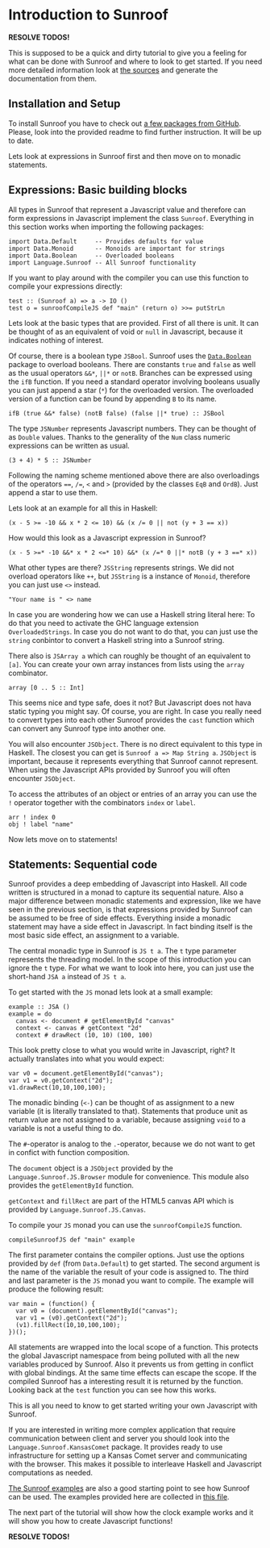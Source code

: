 
# Introduction to Sunroof

**RESOLVE TODOS!**

This is supposed to be a quick and dirty tutorial to 
give you a feeling for what can be done with Sunroof and where
to look to get started. If you need more detailed information 
look at [the sources][SunroofSource] and generate the documentation from them.

## Installation and Setup

To install Sunroof you have to check out [a few packages from GitHub][SunroofReadme].
Please, look into the provided readme to find further instruction.
It will be up to date.

Lets look at expressions in Sunroof first and then move on to monadic statements.

## Expressions: Basic building blocks

All types in Sunroof that represent a Javascript value and therefore
can form expressions in Javascript implement the class `Sunroof`.
Everything in this section works when importing the following packages:

    import Data.Default     -- Provides defaults for value
    import Data.Monoid      -- Monoids are important for strings
    import Data.Boolean     -- Overloaded booleans
    import Language.Sunroof -- All Sunroof functionality

If you want to play around with the compiler you can use this 
function to compile your expressions directly:

    test :: (Sunroof a) => a -> IO ()
    test o = sunroofCompileJS def "main" (return o) >>= putStrLn

Lets look at the basic types that are provided. First of all there
is unit. It can be thought of as an equivalent of void or `null`
in Javascript, because it indicates nothing of interest.

Of course, there is a boolean type `JSBool`. Sunroof uses the 
[`Data.Boolean`][BooleanPackage] package to overload booleans.
There are constants `true` and `false` as well as the 
usual operators `&&*`, `||*` or `notB`. Branches can be expressed 
using the `ifB` function. If you need a standard operator involving booleans 
usually you can just append a star (`*`) for the overloaded version. 
The overloaded version of a function can be found by appending `B`
to its name.

    ifB (true &&* false) (notB false) (false ||* true) :: JSBool

The type `JSNumber` represents Javascript numbers. They can be thought 
of as `Double` values. Thanks to the generality of the `Num` class 
numeric expressions can be written as usual.

    (3 + 4) * 5 :: JSNumber

Following the naming scheme mentioned above there are 
also overloadings of the operators `==`, `/=`, `<` and `>` 
(provided by the classes `EqB` and `OrdB`). Just append
a star to use them.

Lets look at an example for all this in Haskell:

    (x - 5 >= -10 && x * 2 <= 10) && (x /= 0 || not (y + 3 == x))

How would this look as a Javascript expression in Sunroof?

    (x - 5 >=* -10 &&* x * 2 <=* 10) &&* (x /=* 0 ||* notB (y + 3 ==* x))

What other types are there? `JSString` represents strings.
We did not overload operators like `++`, but `JSString` is a
instance of `Monoid`, therefore you can just use `<>` instead.

    "Your name is " <> name

In case you are wondering how we can use a Haskell string literal here:
To do that you need to activate the GHC language extension `OverloadedStrings`.
In case you do not want to do that, you can just use the `string`
conbintor to convert a Haskell string into a Sunroof string.

There also is `JSArray a` which can roughly be thought of an equivalent 
to `[a]`. You can create
your own array instances from lists using the `array` combinator.

    array [0 .. 5 :: Int]

This seems nice and type safe, does it not? 
But Javascript does not hava static typing you might say. 
Of course, you are right. In case you really need to convert types 
into each other Sunroof provides the `cast` function which can 
convert any Sunroof type into another one.

You will also encounter `JSObject`. There is no direct equivalent
to this type in Haskell. The closest you can get is `Sunroof a => Map String a`.
`JSObject` is important, because it represents everything that Sunroof
cannot represent. When using the Javascript APIs provided by Sunroof
you will often encounter `JSObject`.

To access the attributes of an object or entries of an array you
can use the `!` operator together with the combinators `index` or `label`.

    arr ! index 0
    obj ! label "name"

Now lets move on to statements!

## Statements: Sequential code

Sunroof provides a deep embedding of Javascript into Haskell.
All code written is structured in a monad to capture its sequential 
nature. Also a major difference between monadic statements and expression,
like we have seen in the previous section, is that expressions provided 
by Sunroof can be assumed to be free of side effects. Everything
inside a monadic statement may have a side effect in Javascript.
In fact binding itself is the most basic side effect, an assignment
to a variable.

The central monadic type in Sunroof is `JS t a`. The `t` type parameter 
represents the threading model. In the
scope of this introduction you can ignore the `t` type. 
For what we want to look into here, you can just use the short-hand `JSA a` 
instead of `JS t a`.

To get started with the `JS` monad lets look at a small example:

    example :: JSA ()
    example = do
      canvas <- document # getElementById "canvas"
      context <- canvas # getContext "2d"
      context # drawRect (10, 10) (100, 100)

This look pretty close to what you would write in Javascript, right?
It actually translates into what you would expect:

    var v0 = document.getElementById("canvas");
    var v1 = v0.getContext("2d");
    v1.drawRect(10,10,100,100);

The monadic binding (`<-`) can be thought of as assignment to a 
new variable (it is literally translated to that). Statements that 
produce unit as return value are not assigned to a variable, because
assigning `void` to a variable is not a useful thing to do.

The `#`-operator is analog to the `.`-operator, because we do not want to 
get in confict with function composition.

The `document` object is a `JSObject` provided by the `Language.Sunroof.JS.Browser`
module for convenience. This module also provides the `getElementById` function.

`getContext` and `fillRect` are part of the HTML5 canvas API which is
provided by `Language.Sunroof.JS.Canvas`.

To compile your `JS` monad you can use the `sunroofCompileJS` 
function.

    compileSunroofJS def "main" example

The first parameter contains the compiler options. Just
use the options provided by `def` (from `Data.Default`) to get started.
The second argument is the name of the variable the result
of your code is assigned to. The third and last parameter is the
`JS` monad you want to compile.
The example will produce the following result:

    var main = (function() {
      var v0 = (document).getElementById("canvas");
      var v1 = (v0).getContext("2d");
      (v1).fillRect(10,10,100,100);
    })();

All statements are wrapped into the local scope of a function. This
protects the global Javascript namespace from being polluted with all the 
new variables produced by Sunroof. Also it prevents us from getting in
conflict with global bindings. At the same time effects can escape the 
scope. If the compiled Sunroof has a interesting result it is returned
by the function. Looking back at the `test` function you can see how this
works.

This is all you need to know to get started writing your own Javascript
with Sunroof.

If you are interested in writing more complex application that require 
communication between client and server you should look into the 
`Language.Sunroof.KansasComet` package. It provides ready to use 
infrastructure for setting up a Kansas Comet server and communicating
with the browser. This makes it possible to interleave Haskell and Javascript
computations as needed.

[The Sunroof examples][SunroofExamples] are also a good starting point
to see how Sunroof can be used.
The examples provided here are collected in [this file][ExampleFile].

The next part of the tutorial will show how the clock example
works and it will show you how to create Javascript functions!

**RESOLVE TODOS!**

[SunroofBlogIntro]: http://www.ittc.ku.edu/csdlblog/?p=88 "Monad Reification in Haskell and the Sunroof Javascript compiler"
[BooleanPackage]: http://hackage.haskell.org/package/Boolean-0.1.2 "Boolean package on Hackage"
[SunroofSource]: https://github.com/ku-fpg/sunroof "Sunroof sources on GitHub"
[SunroofExamples]: https://github.com/ku-fpg/sunroof/tree/master/examples "Sunroof examples on GitHub"
[ExampleFile]: TODO/tutorial.hs "Introduction examples"
[SunroofReadme]: https://github.com/ku-fpg/sunroof/blob/master/README.md "Sunroof README on GitHub"